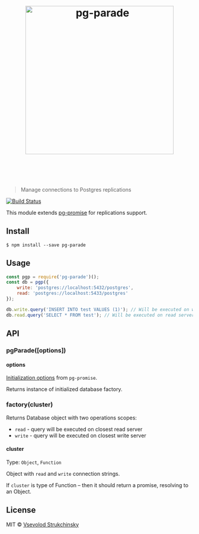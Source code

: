 <h1 align="center">
	<br>
	<img width="400" src="https://rawgit.com/floatdrop/pg-parade/master/media/logotype.png" alt="pg-parade">
	<br>
	<br>
	<br>
</h1>

> Manage connections to Postgres replications

[![Build Status](https://travis-ci.org/floatdrop/pg-parade.svg?branch=master)](https://travis-ci.org/floatdrop/pg-parade)

This module extends [pg-promise](https://github.com/vitaly-t/pg-promise) for replications support.

## Install

```
$ npm install --save pg-parade
```


## Usage

```js
const pgp = require('pg-parade')();
const db = pgp({
	write: 'postgres://localhost:5432/postgres',
	read: 'postgres://localhost:5433/postgres'
});

db.write.query('INSERT INTO test VALUES (1)'); // Will be executed on write server
db.read.query('SELECT * FROM test'); // Will be executed on read server
```


## API

### pgParade([options])

#### options

[Initialization options](https://github.com/vitaly-t/pg-promise#advanced) from `pg-promise`.

Returns instance of initialized database factory.

### factory(cluster)

Returns Database object with two operations scopes:

- `read` - query will be executed on closest read server
- `write` - query will be executed on closest write server

#### cluster
Type: `Object`, `Function`

Object with `read` and `write` connection strings.

If `cluster` is type of Function – then it should return a promise, resolving to an Object.

## License

MIT © [Vsevolod Strukchinsky](http://github.com/floatdrop)
